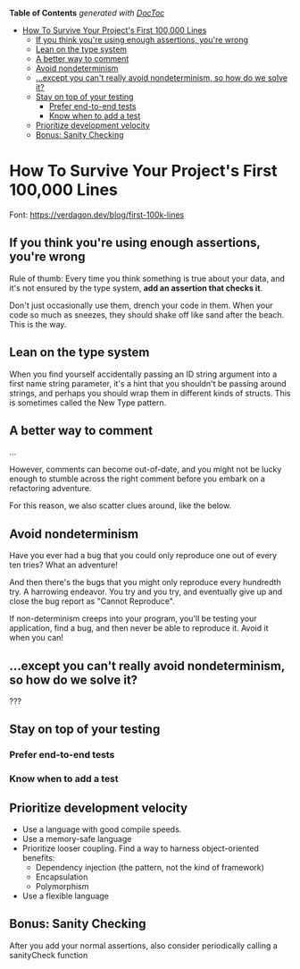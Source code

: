 <!-- START doctoc generated TOC please keep comment here to allow auto update -->
<!-- DON'T EDIT THIS SECTION, INSTEAD RE-RUN doctoc TO UPDATE -->
**Table of Contents**  *generated with [DocToc](https://github.com/thlorenz/doctoc)*

- [How To Survive Your Project's First 100,000 Lines](#how-to-survive-your-projects-first-100000-lines)
  - [If you think you're using enough assertions, you're wrong](#if-you-think-youre-using-enough-assertions-youre-wrong)
  - [Lean on the type system](#lean-on-the-type-system)
  - [A better way to comment](#a-better-way-to-comment)
  - [Avoid nondeterminism](#avoid-nondeterminism)
  - [...except you can't really avoid nondeterminism, so how do we solve it?](#except-you-cant-really-avoid-nondeterminism-so-how-do-we-solve-it)
  - [Stay on top of your testing](#stay-on-top-of-your-testing)
    - [Prefer end-to-end tests](#prefer-end-to-end-tests)
    - [Know when to add a test](#know-when-to-add-a-test)
  - [Prioritize development velocity](#prioritize-development-velocity)
  - [Bonus: Sanity Checking](#bonus-sanity-checking)

<!-- END doctoc generated TOC please keep comment here to allow auto update -->

# How To Survive Your Project's First 100,000 Lines

Font: <https://verdagon.dev/blog/first-100k-lines>

## If you think you're using enough assertions, you're wrong

Rule of thumb: Every time you think something is true about your data, and it's not ensured by the type system, **add an assertion that checks it**.

Don't just occasionally use them, drench your code in them. When your code so much as sneezes, they should shake off like sand after the beach. This is the way.

## Lean on the type system

When you find yourself accidentally passing an ID string argument into a first name string parameter, it's a hint that you shouldn't be passing around strings, and perhaps you should wrap them in different kinds of structs. This is sometimes called the New Type pattern.

## A better way to comment

...

However, comments can become out-of-date, and you might not be lucky enough to stumble across the right comment before you embark on a refactoring adventure.

For this reason, we also scatter clues around, like the below.

## Avoid nondeterminism

Have you ever had a bug that you could only reproduce one out of every ten tries? What an adventure!

And then there's the bugs that you might only reproduce every hundredth try. A harrowing endeavor. You try and you try, and eventually give up and close the bug report as "Cannot Reproduce".

If non-determinism creeps into your program, you'll be testing your application, find a bug, and then never be able to reproduce it. Avoid it when you can!

## ...except you can't really avoid nondeterminism, so how do we solve it?

???

## Stay on top of your testing

### Prefer end-to-end tests

### Know when to add a test

## Prioritize development velocity

- Use a language with good compile speeds.
- Use a memory-safe language
- Prioritize looser coupling. Find a way to harness object-oriented benefits:
  - Dependency injection (the pattern, not the kind of framework)
  - Encapsulation
  - Polymorphism
- Use a flexible language

## Bonus: Sanity Checking

After you add your normal assertions, also consider periodically calling a sanityCheck function
